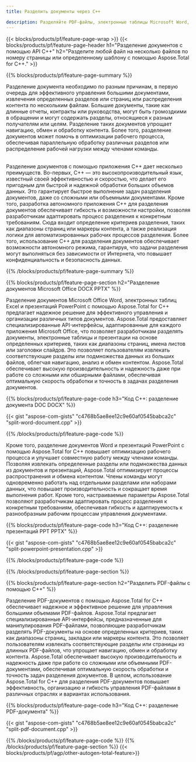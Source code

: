```yaml
---
title: Разделить документы через C++ 

description: Разделяйте PDF-файлы, электронные таблицы Microsoft Word, Excel и презентации PowerPoint с помощью приложения C++. Разделите документ по номеру страницы или по заранее заданному шаблону.
---
```


{{< blocks/products/pf/feature-page-wrap >}}
{{< blocks/products/pf/feature-page-header h1="Разделение документов с помощью API C++" h2="Разделите любой файл на несколько файлов по номеру страницы или определенному шаблону с помощью Aspose.Total for C++." >}}

{{% blocks/products/pf/feature-page-summary %}}

Разделение документа необходимо по разным причинам, в первую очередь для эффективного управления большими документами, извлечения определенных разделов или страниц или распределения контента по нескольким файлам. Большие документы, такие как длинные отчеты, контракты или руководства, могут быть громоздкими в обращении и могут содержать разделы, относящиеся к разным получателям или целям. Разделение таких документов упрощает навигацию, обмен и обработку контента. Более того, разделение документов может помочь в оптимизации рабочего процесса, обеспечивая параллельную обработку различных разделов или распределение рабочей нагрузки между членами команды. <br /><br />

Разделение документов с помощью приложения C++ дает несколько преимуществ. Во-первых, C++ — это высокопроизводительный язык, известный своей эффективностью и скоростью, что делает его пригодным для быстрой и надежной обработки больших объемов данных. Это гарантирует быстрое выполнение задач разделения документов, даже со сложными или объемными документами. Кроме того, разработка автономного приложения C++ для разделения документов обеспечивает гибкость и возможности настройки, позволяя разработчикам адаптировать процесс разделения к конкретным требованиям. Сюда входит определение критериев разделения, таких как диапазоны страниц или маркеры контента, а также реализация логики для автоматизированных рабочих процессов разделения. Более того, использование C++ для разделения документов обеспечивает возможности автономного режима, гарантируя, что задачи разделения могут выполняться без зависимости от Интернета, что повышает конфиденциальность и безопасность данных. 

{{% /blocks/products/pf/feature-page-summary  %}}

{{% blocks/products/pf/feature-page-section  h2="Разделение документов Microsoft Office DOCX PPTX" %}}

Разделение документов Microsoft Office Word, электронных таблиц Excel и презентаций PowerPoint с помощью Aspose.Total for C++ предлагает надежное решение для эффективного управления и организации различных типов документов. Aspose.Total предоставляет специализированные API-интерфейсы, адаптированные для каждого приложения Microsoft Office, что позволяет разработчикам разделять документы, электронные таблицы и презентации на основе определенных критериев, таких как диапазоны страниц, имена листов или заголовки слайдов. Это позволяет пользователям извлекать соответствующие разделы или подмножества данных из больших файлов, облегчая навигацию, анализ и обмен контентом. Aspose.Total обеспечивает высокую производительность и надежность даже при работе со сложными или обширными файлами, обеспечивая оптимальную скорость обработки и точность в задачах разделения документов.

{{% blocks/products/pf/feature-page-code h3="Код C++: разделение документа DOC DOCX" %}}

{{< gist "aspose-com-gists" "c4768b5ae8ee12c9e60af0545babca2c" "split-word-document.cpp" >}}

{{% /blocks/products/pf/feature-page-code  %}}

Кроме того, разделение документов Word и презентаций PowerPoint с помощью Aspose.Total for C++ повышает оптимизацию рабочего процесса и улучшает совместную работу между членами команды. Позволяя извлекать определенные разделы или подмножества данных из документов и презентаций, Aspose.Total оптимизирует процессы распространения и обмена контентом. Члены команды могут одновременно работать над отдельными разделами или наборами данных, что повышает производительность и сокращает время выполнения работ. Кроме того, настраиваемые параметры Aspose.Total позволяют разработчикам адаптировать процесс разделения к конкретным требованиям, обеспечивая гибкость и адаптируемость к разнообразным рабочим процессам управления документами.

{{% blocks/products/pf/feature-page-code h3="Код C++: разделение презентаций PPT PPTX" %}}

{{< gist "aspose-com-gists" "c4768b5ae8ee12c9e60af0545babca2c" "split-powerpoint-presentation.cpp" >}}

{{% /blocks/products/pf/feature-page-code  %}}

{{% /blocks/products/pf/feature-page-section %}}

{{% blocks/products/pf/feature-page-section  h2="Разделить PDF-файлы с помощью C++" %}}

Разделение PDF-документов с помощью Aspose.Total for C++ обеспечивает надежное и эффективное решение для управления большими объемами PDF-файлов. Aspose.Total предлагает специализированные API-интерфейсы, предназначенные для манипулирования PDF-файлами, позволяющие разработчикам разделять PDF-документы на основе определенных критериев, таких как диапазоны страниц, закладки или маркеры контента. Это позволяет пользователям извлекать соответствующие разделы или страницы из длинных PDF-файлов, что упрощает навигацию, обмен и обработку контента. Aspose.Total обеспечивает высокую производительность и надежность даже при работе со сложными или объемными PDF-документами, обеспечивая оптимальную скорость обработки и точность задач разделения документов. В целом, использование Aspose.Total for C++ для разделения PDF-документов повышает эффективность, организацию и гибкость управления PDF-файлами в различных отраслях и вариантах использования.

{{% blocks/products/pf/feature-page-code h3="Код C++: разделение PDF-документа" %}}

{{< gist "aspose-com-gists" "c4768b5ae8ee12c9e60af0545babca2c" "split-pdf-document.cpp" >}}

{{% /blocks/products/pf/feature-page-code  %}}
{{% /blocks/products/pf/feature-page-section %}}
{{< blocks/products/pf/agp/other-autogen-total-feature>}}